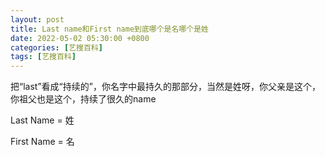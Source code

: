 ```yaml
---
layout: post
title: Last name和First name到底哪个是名哪个是姓
date: 2022-05-02 05:30:00 +0800
categories: [艺搜百科]
tags: [艺搜百科]
---
```

把“last”看成“持续的”，你名字中最持久的那部分，当然是姓呀，你父亲是这个，你祖父也是这个，持续了很久的name

Last Name = 姓

First Name = 名